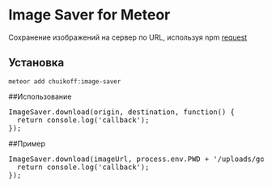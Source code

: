 # Image Saver for Meteor
Сохранение изображений на сервер по URL, используя npm [request](https://www.npmjs.com/package/request)

## Установка
```
meteor add chuikoff:image-saver
```

##Использование

<pre>
ImageSaver.download(origin, destination, function() {
  return console.log('callback');
});
</pre>

##Пример

<pre>
ImageSaver.download(imageUrl, process.env.PWD + '/uploads/google.png', function() {
  return console.log('callback');
});
</pre>

